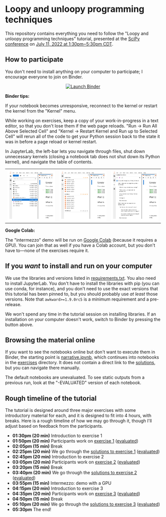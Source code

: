 # Loopy and unloopy programming techniques

This repository contains everything you need to follow the "Loopy and unloopy programming techniques" tutorial, presented at the [SciPy conference](https://www.scipy2022.scipy.org/) on [July 11, 2022 at 1:30pm‒5:30pm CDT](https://www.scipy2022.scipy.org/tutorials-schedule).

## How to participate

You don't need to install anything on your computer to participate; I encourage everyone to join on Binder.

<p align="center">
  <a href="https://mybinder.org/v2/gh/jpivarski-talks/2022-07-11-scipy-loopy-tutorial/v1.0?urlpath=lab/tree/narrative.ipynb">
    <img src="https://mybinder.org/badge_logo.svg" alt="Launch Binder" height="40">
  </a>
</p>

**Binder tips:**

If your notebook becomes unresponsive, reconnect to the kernel or restart the kernel from the "Kernel" menu.

While working on exercises, keep a copy of your work-in-progress in a text editor, so that you don't lose them if the web page reloads. "Run → Run All Above Selected Cell" and "Kernel → Restart Kernel and Run up to Selected Cell" will rerun all of the code to get your Python session back to the state it was in before a page reload or kernel restart.

In JupyterLab, the left-bar lets you navigate through files, shut down unnecessary kernels (closing a notebook tab does not shut down its Python kernel), and navigate the table of contents.

<table width="100%"><tr>
  <td><img src="img/jupyterlab-files.png"></td>
  <td><img src="img/jupyterlab-kernels.png"></td>
  <td><img src="img/jupyterlab-toc.png"></td>
</tr></table>

**Google Colab:**

The "intermezzo" demo will be run on [Google Colab](https://research.google.com/colaboratory/) (because it requires a GPU). You can join that as well if you have a Colab account, but you don't have to—none of the exercises require it.

## If you _want_ to install and run on your computer

We use the libraries and versions listed in [requirements.txt](requirements.txt). You also need to install JupyterLab. You don't have to install the libraries with pip (you can use conda, for instance), and you don't need to use the exact versions that this tutorial has been pinned to, but you should probably use _at least_ those versions. Note that `awkward>=1.9.0rc5` is a minimum requirement and a pre-release.

We won't spend any time in the tutorial session on installing libraries. If an installation on your computer doesn't work, switch to Binder by pressing the button above.

## Browsing the material online

If you want to see the notebooks online but don't want to execute them in Binder, the starting point is [narrative.ipynb](narrative.ipynb), which continues into notebooks in the [exercises](exercises) directory. It does not contain a direct link to the [solutions](solutions), but you can navigate there manually.

The default notebooks are unevaluated. To see static outputs from a previous run, look at the "-EVALUATED" version of each notebook.

## Rough timeline of the tutorial

The tutorial is designed around three major exercises with some introductory material for each, and it is designed to fit into 4 hours, with breaks. Here is a rough timeline of how we may go through it, though I'll adjust based on feedback from the participants.

   * **01:30pm (20 min)** Introduction to exercise 1
   * **01:50pm (20 min)** Participants work on [exercise 1](exercises/exercise-1.ipynb) ([evaluated](exercises/exercise-1-EVALUATED.ipynb))
   * **02:05pm (15 min)** Break
   * **02:25pm (20 min)** We go through the [solutions to exercise 1](solutions/solutions-1.ipynb) ([evaluated](solutions/solutions-1-EVALUATED.ipynb))
   * **02:45pm (20 min)** Introduction to exercise 2
   * **03:05pm (20 min)** Participants work on [exercise 2](exercises/exercise-2.ipynb) ([evaluated](exercises/exercise-2-EVALUATED.ipynb))
   * **03:20pm (15 min)** Break
   * **03:40pm (20 min)** We go through the [solutions to exercise 2](solutions/solutions-2.ipynb) ([evaluated](solutions/solutions-2-EVALUATED.ipynb))
   * **03:55pm (15 min)** Intermezzo: demo with a GPU
   * **04:15pm (20 min)** Introduction to exercise 3
   * **04:35pm (20 min)** Participants work on [exercise 3](exercises/exercise-3.ipynb) ([evaluated](exercises/exercise-3-EVALUATED.ipynb))
   * **04:50pm (15 min)** Break
   * **05:10pm (20 min)** We go through the [solutions to exercise 3](solutions/solutions-3.ipynb) ([evaluated](solutions/solutions-3-EVALUATED.ipynb))
   * **05:30pm** The end!
